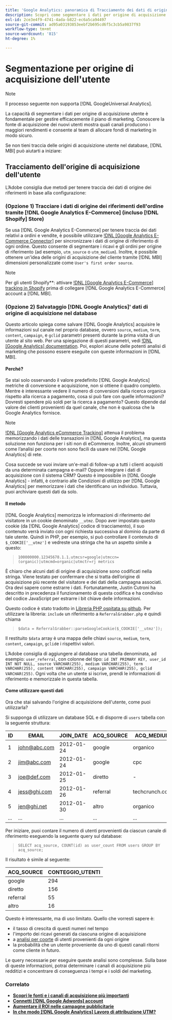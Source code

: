 ```yaml
---
title: 'Google Analytics: panoramica di Tracciamento dei dati di origine dell’acquisizione da parte degli utenti'
description: Scopri come segmentare i dati per origine di acquisizione utente.
exl-id: 2ce3e4f9-4741-4ada-b822-ec6a5ca94497
source-git-commit: ad95a03193853eebf2b695cd6f5c3cb5a9837f93
workflow-type: tm+mt
source-wordcount: '815'
ht-degree: 1%

---
```


# Segmentazione per origine di acquisizione dell&#39;utente

>[!NOTE]
>
>Il processo seguente non supporta [!DNL GoogleUniversal Analytics].

La capacità di segmentare i dati per origine di acquisizione utente è fondamentale per gestire efficacemente il piano di marketing. Conoscere la fonte di acquisizione dei nuovi utenti mostra quali canali producono i maggiori rendimenti e consente al team di allocare fondi di marketing in modo sicuro.

Se non tieni traccia delle origini di acquisizione utente nel database, [!DNL MBI] può aiutarti a iniziare:

## Tracciamento dell&#39;origine di acquisizione dell&#39;utente

L’Adobe consiglia due metodi per tenere traccia dei dati di origine dei riferimenti in base alla configurazione:

### (Opzione 1) Tracciare i dati di origine dei riferimenti dell&#39;ordine tramite [!DNL Google Analytics E-Commerce] (incluso [!DNL Shopify] Store)

Se usa [!DNL Google Analytics E-Commerce] per tenere traccia dei dati relativi a ordini e vendite, è possibile utilizzare [!DNL [Google Analytics E-Commerce Connector]](../importing-data/integrations/google-ecommerce.md) per sincronizzare i dati di origine di riferimento di ogni ordine. Questo consente di segmentare i ricavi e gli ordini per origine di riferimento (ad esempio, `utm_source` o `utm_medium`). Inoltre, è possibile ottenere un&#39;idea delle origini di acquisizione del cliente tramite [!DNL MBI] dimensioni personalizzate come `User's first order source`.

>[!NOTE]
>
>Per gli utenti Shopify**: attivare [!DNL [Google Analytics E-Commerce] tracking in Shopify](https://help.shopify.com/en/manual/reports-and-analytics/google-analytics#ecommerce-tracking) prima di collegare [!DNL Google Analytics E-Commerce] account a [!DNL MBI].

### (Opzione 2) Salvataggio [!DNL Google Analytics]&#39; dati di origine di acquisizione nel database

Questo articolo spiega come salvare [!DNL Google Analytics] acquisire le informazioni sul canale nel proprio database, ovvero `source`, `medium`, `term`, `content`, `campaign`, e `gclid` parametri presenti durante la prima visita di un utente al sito web. Per una spiegazione di questi parametri, vedi [!DNL [Google Analytics] documentation](https://support.google.com/analytics/answer/1191184?hl=en#zippy=%2Cin-this-article). Poi, esplori alcune delle potenti analisi di marketing che possono essere eseguite con queste informazioni in [!DNL MBI].

#### Perché?

Se stai solo osservando il valore predefinito [!DNL Google Analytics] metriche di conversione e acquisizione, non si ottiene il quadro completo. Mentre è interessante vedere il numero di conversioni dalla ricerca organica rispetto alla ricerca a pagamento, cosa si può fare con quelle informazioni? Dovresti spendere più soldi per la ricerca a pagamento? Questo dipende dal valore dei clienti provenienti da quel canale, che non è qualcosa che la Google Analytics fornisce.

>[!NOTE]
>
>[!DNL [Google Analytics eCommerce Tracking]](https://developers.google.com/analytics/devguides/collection/gajs/gaTrackingEcommerce) attenua il problema memorizzando i dati delle transazioni in [!DNL Google Analytics], ma questa soluzione non funziona per i siti non di eCommerce. Inoltre, alcuni strumenti come l’analisi per coorte non sono facili da usare nel [!DNL Google Analytics] di rete.

Cosa succede se vuoi inviare un&#39;e-mail di follow-up a tutti i clienti acquisiti da una determinata campagna e-mail? Oppure integrare i dati di acquisizione con il sistema CRM? Questo è impossibile in [!DNL Google Analytics] - infatti, è contrario alle Condizioni di utilizzo per [!DNL Google Analytics] per memorizzare i dati che identificano un individuo. Tuttavia, puoi archiviare questi dati da solo.

#### Il metodo

[!DNL Google Analytics] memorizza le informazioni di riferimento del visitatore in un cookie denominato `__utmz`. Dopo aver impostato questo cookie (da [!DNL Google Analytics] codice di tracciamento), il suo contenuto verrà inviato con ogni richiesta successiva al dominio da parte di tale utente. Quindi in PHP, per esempio, si può controllare il contenuto di `$_COOKIE['__utmz']` e vedreste una stringa che ha un aspetto simile a questo:

> `100000000.12345678.1.1.utmcsr=google|utmccn=(organic)|utmcmd=organic|utmctr=rj metrics`

È chiaro che alcuni dati di origine di acquisizione sono codificati nella stringa. Viene testato per confermare che si tratta dell’origine di acquisizione più recente del visitatore e dei dati della campagna associati. Ora devi sapere come estrarre i dati. Fortunatamente, Justin Cutroni ha descritto in precedenza il funzionamento di questa codifica e ha condiviso del codice JavaScript per estrarre i bit chiave delle informazioni.

Questo codice è stato tradotto in [Libreria PHP ospitata su github](https://github.com/RJMetrics/referral-grabber-php). Per utilizzare la libreria: `include` un riferimento a `ReferralGrabber.php` e quindi chiama

> `$data = ReferralGrabber::parseGoogleCookie($_COOKIE['__utmz']);`

Il restituito `$data` array è una mappa delle chiavi `source`, `medium`, `term`, `content`, `campaign`, `gclid`e i rispettivi valori.

L’Adobe consiglia di aggiungere al database una tabella denominata, ad esempio: `user_referral`, con colonne del tipo: `id INT PRIMARY KEY, user_id INT NOT NULL, source VARCHAR(255), medium VARCHAR(255), term VARCHAR(255), content VARCHAR(255), campaign VARCHAR(255), gclid VARCHAR(255)`. Ogni volta che un utente si iscrive, prendi le informazioni di riferimento e memorizzale in questa tabella.

#### Come utilizzare questi dati

Ora che stai salvando l&#39;origine di acquisizione dell&#39;utente, come puoi utilizzarla?

Si supponga di utilizzare un database SQL e di disporre di `users` tabella con la seguente struttura:

| ID | EMAIL | JOIN_DATE | ACQ_SOURCE | ACQ_MEDIUM |
|--- |--- |--- |--- |--- |
| 1 | john@abc.com | 2012-01-24 | google | organico |
| 2 | jim@abc.com | 2012-01-24 | google | cpc |
| 3 | joe@def.com | 2012-01-25 | diretto | - |
| 4 | jess@ghi.com | 2012-01-26 | referral | techcrunch.com |
| 5 | jen@ghi.net | 2012-01-30 | altro | organico |
| ... | ... | ... | ... | ... |

Per iniziare, puoi contare il numero di utenti provenienti da ciascun canale di riferimento eseguendo la seguente query sul database:

> `SELECT acq_source, COUNT(id) as user_count FROM users GROUP BY acq_source;`

Il risultato è simile al seguente:

| ACQ_SOURCE | CONTEGGIO_UTENTI |
|--- |--- |
| google | 294 |
| diretto | 156 |
| referral | 55 |
| altro | 16 |

Questo è interessante, ma di uso limitato. Quello che vorresti sapere è:

* il tasso di crescita di questi numeri nel tempo
* l&#39;importo dei ricavi generati da ciascuna origine di acquisizione
* a [analisi per coorte](https://en.wikipedia.org/wiki/Cohort_analysis) di utenti provenienti da ogni origine
* la probabilità che un utente proveniente da uno di questi canali ritorni come cliente in futuro.

Le query necessarie per eseguire queste analisi sono complesse. Sulla base di queste informazioni, potrai determinare i canali di acquisizione più redditizi e concentrare di conseguenza i tempi e i soldi del marketing.

### Correlato

* **[Scopri le fonti e i canali di acquisizione più importanti](../analysis/most-value-source-channel.md)**
* **[Connetti [!DNL Google Adwords] account](../importing-data/integrations/google-adwords.md)**
* **[Aumentare il ROI nelle campagne pubblicitarie](../analysis/roi-ad-camp.md)**
* **[In che modo [!DNL Google Analytics] Lavoro di attribuzione UTM?](../analysis/utm-attributes.md)**

